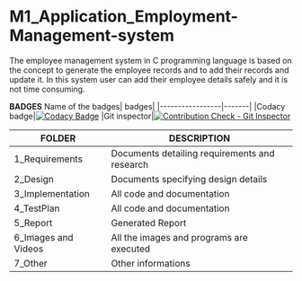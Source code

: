 # M1_Application_Employment-Management-system
The employee management system in C programming language is based on the concept to generate the employee records and to add their records and update it. In this system user can add their employee details safely and it is not time consuming.

**BADGES**
Name of the badges| badges|
|-----------------|-------|
|Codacy badge|[![Codacy Badge](https://app.codacy.com/project/badge/Grade/ef2126f50dda4e99bf359ba3a1290e47)](https://www.codacy.com/gh/sowmiya0419/M1_Application_Employment-Management-system/dashboard?utm_source=github.com&amp;utm_medium=referral&amp;utm_content=sowmiya0419/M1_Application_Employment-Management-system&amp;utm_campaign=Badge_Grade)
|Git inspector|[![Contribution Check - Git Inspector](https://github.com/sathish20pandian/M1_application_tourism-management-system/actions/workflows/gitinspector.yml/badge.svg)](https://github.com/sathish20pandian/M1_application_tourism-management-system/actions/workflows/gitinspector.yml)

FOLDER | DESCRIPTION|
|------|------------|
|1_Requirements|	Documents detailing requirements and research|
|2_Design|	Documents specifying design details|
|3_Implementation|	All code and documentation|
|4_TestPlan	|All code and documentation|
|5_Report|	Generated Report|
|6_Images and Videos|	All the images and programs are executed|
|7_Other|	Other informations|
